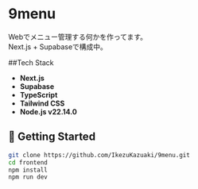 
# 9menu 

Webでメニュー管理する何かを作ってます。  
Next.js + Supabaseで構成中。

##Tech Stack

- **Next.js**
- **Supabase**
- **TypeScript**
- **Tailwind CSS** 
- **Node.js v22.14.0**

## 🚀 Getting Started

```bash
git clone https://github.com/IkezuKazuaki/9menu.git
cd frontend
npm install
npm run dev
